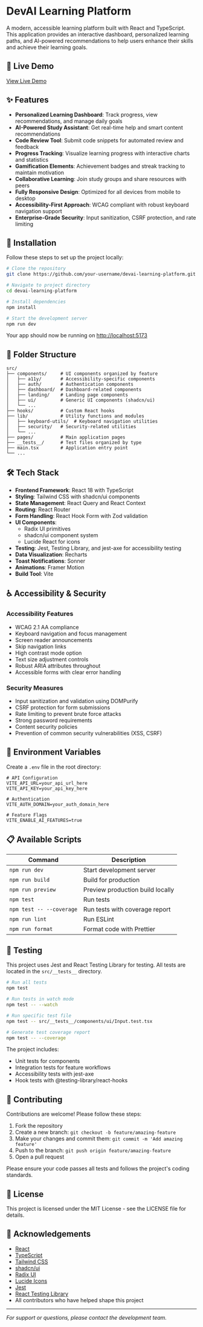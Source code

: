 
# DevAI Learning Platform

A modern, accessible learning platform built with React and TypeScript. This application provides an interactive dashboard, personalized learning paths, and AI-powered recommendations to help users enhance their skills and achieve their learning goals.

## 🔗 Live Demo

[View Live Demo](https://bb84cd2a-8d80-4971-887b-076692b64f52.lovableproject.com) 

## ✨ Features

- **Personalized Learning Dashboard**: Track progress, view recommendations, and manage daily goals
- **AI-Powered Study Assistant**: Get real-time help and smart content recommendations 
- **Code Review Tool**: Submit code snippets for automated review and feedback
- **Progress Tracking**: Visualize learning progress with interactive charts and statistics
- **Gamification Elements**: Achievement badges and streak tracking to maintain motivation
- **Collaborative Learning**: Join study groups and share resources with peers
- **Fully Responsive Design**: Optimized for all devices from mobile to desktop
- **Accessibility-First Approach**: WCAG compliant with robust keyboard navigation support
- **Enterprise-Grade Security**: Input sanitization, CSRF protection, and rate limiting

## 🚀 Installation

Follow these steps to set up the project locally:

```bash
# Clone the repository
git clone https://github.com/your-username/devai-learning-platform.git

# Navigate to project directory
cd devai-learning-platform

# Install dependencies
npm install

# Start the development server
npm run dev
```

Your app should now be running on [http://localhost:5173](http://localhost:5173)

## 📁 Folder Structure

```
src/
├── components/     # UI components organized by feature
│   ├── a11y/       # Accessibility-specific components
│   ├── auth/       # Authentication components
│   ├── dashboard/  # Dashboard-related components
│   ├── landing/    # Landing page components
│   ├── ui/         # Generic UI components (shadcn/ui)
│   └── ...
├── hooks/          # Custom React hooks
├── lib/            # Utility functions and modules
│   ├── keyboard-utils/  # Keyboard navigation utilities
│   ├── security/   # Security-related utilities
│   └── ...
├── pages/          # Main application pages
├── __tests__/      # Test files organized by type
├── main.tsx        # Application entry point
└── ...
```

## 🛠️ Tech Stack

- **Frontend Framework**: React 18 with TypeScript
- **Styling**: Tailwind CSS with shadcn/ui components
- **State Management**: React Query and React Context
- **Routing**: React Router
- **Form Handling**: React Hook Form with Zod validation
- **UI Components**: 
  - Radix UI primitives
  - shadcn/ui component system
  - Lucide React for icons
- **Testing**: Jest, Testing Library, and jest-axe for accessibility testing
- **Data Visualization**: Recharts
- **Toast Notifications**: Sonner
- **Animations**: Framer Motion
- **Build Tool**: Vite

## ♿ Accessibility & Security

### Accessibility Features

- WCAG 2.1 AA compliance
- Keyboard navigation and focus management
- Screen reader announcements
- Skip navigation links
- High contrast mode option
- Text size adjustment controls
- Robust ARIA attributes throughout
- Accessible forms with clear error handling

### Security Measures

- Input sanitization and validation using DOMPurify
- CSRF protection for form submissions
- Rate limiting to prevent brute force attacks
- Strong password requirements
- Content security policies
- Prevention of common security vulnerabilities (XSS, CSRF)

## 🔧 Environment Variables

Create a `.env` file in the root directory:

```
# API Configuration
VITE_API_URL=your_api_url_here
VITE_API_KEY=your_api_key_here

# Authentication
VITE_AUTH_DOMAIN=your_auth_domain_here

# Feature Flags
VITE_ENABLE_AI_FEATURES=true
```

## 📋 Available Scripts

| Command | Description |
|---------|-------------|
| `npm run dev` | Start development server |
| `npm run build` | Build for production |
| `npm run preview` | Preview production build locally |
| `npm test` | Run tests |
| `npm test -- --coverage` | Run tests with coverage report |
| `npm run lint` | Run ESLint |
| `npm run format` | Format code with Prettier |

## 🧪 Testing

This project uses Jest and React Testing Library for testing. All tests are located in the `src/__tests__` directory.

```bash
# Run all tests
npm test

# Run tests in watch mode
npm test -- --watch

# Run specific test file
npm test -- src/__tests__/components/ui/Input.test.tsx

# Generate test coverage report
npm test -- --coverage
```

The project includes:
- Unit tests for components
- Integration tests for feature workflows
- Accessibility tests with jest-axe
- Hook tests with @testing-library/react-hooks

## 🤝 Contributing

Contributions are welcome! Please follow these steps:

1. Fork the repository
2. Create a new branch: `git checkout -b feature/amazing-feature`
3. Make your changes and commit them: `git commit -m 'Add amazing feature'`
4. Push to the branch: `git push origin feature/amazing-feature`
5. Open a pull request

Please ensure your code passes all tests and follows the project's coding standards.

## 📄 License

This project is licensed under the MIT License - see the LICENSE file for details.

## 👏 Acknowledgements

- [React](https://reactjs.org/)
- [TypeScript](https://www.typescriptlang.org/)
- [Tailwind CSS](https://tailwindcss.com/)
- [shadcn/ui](https://ui.shadcn.com/)
- [Radix UI](https://www.radix-ui.com/)
- [Lucide Icons](https://lucide.dev/)
- [Jest](https://jestjs.io/)
- [React Testing Library](https://testing-library.com/)
- All contributors who have helped shape this project

---

*For support or questions, please contact the development team.*

